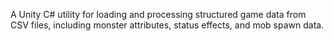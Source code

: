 A Unity C# utility for loading and processing structured game data from CSV files, including monster attributes, status effects, and mob spawn data.
